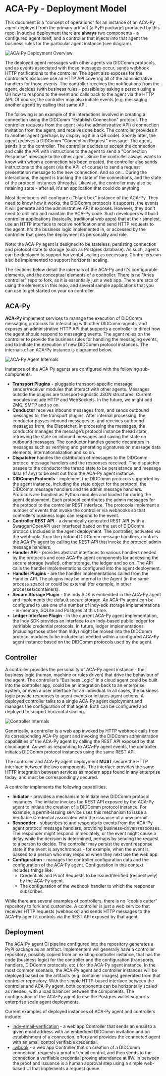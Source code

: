 # ACA-Py - Deployment Model

This document is a "concept of operations" for an instance of an ACA-Py agent deployed from the primary artifact (a PyPi package) produced by this repo. In such a deployment there are **always** two components - a configured agent itself, and a controller that injects into that agent the business rules for the particular agent instance (see diagram).

![ACA-Py Deployment Overview](../assets/deploymentModel-full.png "ACA-Py Deployment Overview")

The deployed agent messages with other agents via DIDComm protocols, and as events associated with those messages occur, sends webhook HTTP notifications to the controller. The agent also exposes for the controller's exclusive use an HTTP API covering all of the administrative handlers for those events. The controller receives the notifications from the agent, decides (with business rules - possible by asking a person using a UI) how to respond to the event and calls back to the agent via the HTTP API. Of course, the controller may also initiate events (e.g. messaging another agent) by calling that same API.

The following is an example of the interactions involved in creating a connection using the DIDComm "Establish Connection" protocol. The controller requests from the agent (via the administrative API) a connection invitation from the agent, and receives one back. The controller provides it to another agent (perhaps by displaying it in a QR code). Shortly after, the agent receives a DIDComm "Connection Request" message. The agent, sends it to the controller. The controller decides to accept the connection and calls the API with instructions to the agent to send a "Connection Response" message to the other agent. Since the controller always wants to know with whom a connection has been created, the controller also sends instructions to the agent (via the API, of course) to send a request presentation message to the new connection. And so on... During the interactions, the agent is tracking the state of the connections, and the state of the protocol instances (threads). Likewise, the controller may also be retaining state - after all, it's an application that could do anything.

Most developers will configure a "black box" instance of the ACA-Py. They need to know how it works, the DIDComm protocols it supports, the events it will generate and the administrative API it exposes. However, they don't need to drill into and maintain the ACA-Py code. Such developers will build controller applications (basically, traditional web apps) that at their simplest, use an HTTP interface to receive notification and send HTTP requests to the agent. It's the business logic implemented in, or accessed by the controller that gives the deployment its personality and role.

Note: the ACA-Py agent is designed to be stateless, persisting connection and protocol state to storage (such as Postgres database). As such, agents can be deployed to support horizontal scaling as necessary. Controllers can also be implemented to support horizontal scaling.

The sections below detail the internals of the ACA-Py and it's configurable elements, and the conceptual elements of a controller. There is no "Aries controller" repo to fork, as it is essentially just a web app. There are srcs of using the elements in this repo, and several sample applications that you can use to get started on your on controller.

## ACA-Py

**ACA-Py** implement services to manage the execution of DIDComm messaging protocols for interacting with other DIDComm agents, and exposes an administrative HTTP API that supports a controller to direct how the agent should respond to messaging events. The agent relies on the controller to provide the business rules for handling the messaging events, and to initiate the execution of new DIDComm protocol instances. The internals of an ACA-Py instance is diagramed below.

![ACA-Py Agent Internals](../assets/deploymentModel-agent.png "ACA-Py Agent Internals")

Instances of the ACA-Py agents are configured with the following sub-components:

- **Transport Plugins** - pluggable transport-specific message sender/receiver modules that interact with other agents. Messages outside the plugins are transport-agnostic JSON structures. Current modules include HTTP and WebSockets. In the future, we might add ZMQ, SMTP and so on.
- **Conductor** receives inbound messages from, and sends outbound messages to, the transport plugins. After internal processing, the conductor passes inbound messages to, and receives outbound messages from, the Dispatcher. In processing the messages, the conductor manages the message’s protocol instance thread state, retrieving the state on inbound messages and saving the state on outbound messages. The conductor handles generic decorators in messages such as verifying and generating signatures on message data elements, internationalization and so on.
- **Dispatcher** handles the distribution of messages to the DIDComm protocol message handlers and the responses received. The dispatcher passes to the conductor the thread state to be persistance and message data (if any) to be sent out from the ACA-Py agent instance.
- **DIDComm Protocols** - implement the DIDComm protocols supported by the agent instance, including the state object for the protocol, the DIDComm message handlers and the admin message handlers. Protocols are bundled as Python modules and loaded for during the agent deployment. Each protocol contributes the admin messages for the protocol to the controller REST interface. The protocols implement a number of events that invoke the controller via webhooks so that controller’s business logic can respond to the event.
- **Controller REST API** - a dynamically generated REST API (with a Swagger/OpenAPI user interface) based on the set of DIDComm protocols included in the agent deployment. The controller, activated via the webhooks from the protocol DIDComm message handlers, controls the ACA-Py agent by calling the REST API that invoke the protocol admin message handlers.
- **Handler API** - provides abstract interfaces to various handlers needed by the protocols and core ACA-Py agent components for accessing the secure storage (wallet), other storage, the ledger and so on. The API calls the handler implementations configured into the agent deployment.
- **Handler Plugins** - are the handler implementations called from the Handler API. The plugins may be internal to the Agent (in the same process space) or could be external (for example, in other processes/containers).
- **Secure Storage Plugin** - the Indy SDK is embedded in the ACA-Py agent and implements the default secure storage. An ACA-Py agent can be configured to use one of a number of indy-sdk storage implementations - in-memory, SQLite and Postgres at this time.
- **Ledger Interface Plugin** - In the current ACA-Py agent implementation, the Indy SDK provides an interface to an Indy-based public ledger for verifiable credential protocols. In future, ledger implementations (including those other than Indy) might be moved into the DIDComm protocol modules to be included as needed within a configured ACA-Py agent instance based on the DIDComm protocols used by the agent.

## Controller

A controller provides the personality of ACA-Py agent instance - the business logic (human, machine or rules driven) that drive the behaviour of the agent. The controller’s “Business Logic” in a cloud agent could be built into the controller app, could be an integration back to an enterprise system, or even a user interface for an individual. In all cases, the business logic provide responses to agent events or initiates agent actions. A deployed controller talks to a single ACA-Py agent deployment and manages the configuration of that agent. Both can be configured and deployed to support horizontal scaling.

![Controller Internals](../assets/deploymentModel-controller.png "Controller Internals")

Generically, a controller is a web app invoked by HTTP webhook calls from its corresponding ACA-Py agent and invoking the DIDComm administration capabilities of the ACA-Py agent by calling the REST API exposed by that cloud agent. As well as responding to ACA-Py agent events, the controller initiates DIDComm protocol instances using the same REST API.

The controller and ACA-Py agent deployment **MUST** secure the HTTP interface between the two components. The interface provides the same HTTP integration between services as modern apps found in any enterprise today, and must be correspondingly secured.

A controller implements the following capabilities.

- **Initiator** - provides a mechanism to initiate new DIDComm protocol instances. The initiator invokes the REST API exposed by the ACA-Py agent to initiate the creation of a DIDComm protocol instance. For example, a permit-issuing service uses this mechanism to issue a Verifiable Credential associated with the issuance of a new permit.
- **Responder** - subscribes to and responds to events from the ACA-Py agent protocol message handlers, providing business-driven responses. The responder might respond immediately, or the event might cause a delay while the decision is determined, perhaps by sending the request to a person to decide. The controller may persist the event response state if the event is asynchronous - for example, when the event is passed to a person who may respond when they next use the web app.
- **Configuration** - manages the controller configuration data and the configuration of the ACA-Py agent.  Configuration in this context includes things like:
  - Credentials and Proof Requests to be Issued/Verified (respectively) by the ACA-Py agent.
  - The configuration of the webhook handler to which the responder subscribes.

While there are several examples of controllers, there is no “cookie cutter” repository to fork and customize. A controller is just a web service that receives HTTP requests (webhooks) and sends HTTP messages to the ACA-Py agent it controls via the REST API exposed by that agent.

## Deployment

The ACA-Py agent CI pipeline configured into the repository generates a PyPi package as an artifact. Implementers will generally have a controller repository, possibly copied from an existing controller instance, that has the code (business logic) for the controller and the configuration (transports, handlers, DIDComm protocols, etc.) for the ACA-Py agent instance. In the most common scenario, the ACA-Py agent and controller instances will be deployed based on the artifacts (e.g. container images) generated from that controller repository. With the simple HTTP-based interface between the controller and ACA-Py agent, both components can be horizontally scaled as needed, with a load balancer between the components. The configuration of the ACA-Py agent to use the Postgres wallet supports enterprise scale agent deployments.

Current examples of deployed instances of ACA-Py agent and controllers include:

- [indy-email-verification](https://github.com/bcgov/indy-email-verification) - a web app Controller that sends an email to a given email address with an embedded DIDComm invitation and on establishment of a connection, offers and provides the connected agent with an email control verifiable credential.
- [iiwbook](https://github.com/bcgov/iiwbook) - a web app Controller that on creation of a DIDComm connection, requests a proof of email control, and then sends to the connection a verifiable credential proving attendance at IIW. In between the proof and issuance is a human approval step using a simple web-based UI that implements a request queue.
